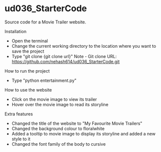 # ud036_StarterCode
Source code for a Movie Trailer website.

Installation
- Open the terminal
- Change the current working directory to the location where you want to save the project
- Type "git clone {git clone url}"
  Note -  Git clone URL: https://github.com/nehash614/ud036_StarterCode.git

How to run the project
- Type "python entertainment.py"

How to use the website
- Click on the movie image to view its trailer
- Hover over the movie image to read its storyline

Extra features
- Changed the title of the website to "My Favourite Movie Trailers"
- Changed the background colour to floralwhite
- Added a tooltip to movie image to display its storyline and added a new style to it
- Changed the font family of the body to cursive
